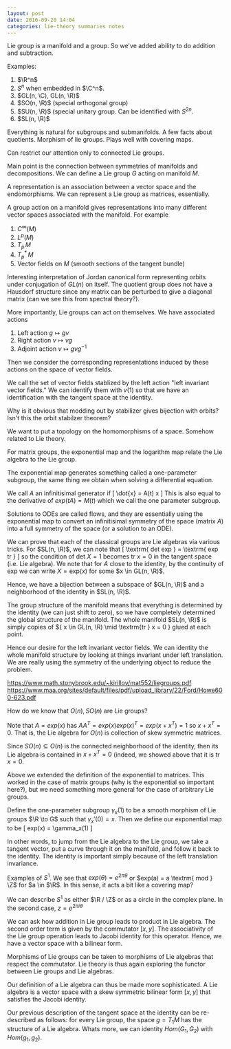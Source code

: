 ```yaml
---
layout: post
date: 2016-09-20 14:04
categories: lie-theory summaries notes
---
```


Lie group is a manifold and a group. So we've added ability to do addition and subtraction.

Examples:
1. $\R^n$
2. $S^n$ when embedded in $\C^n$.
3. $GL(n, \C), GL(n, \R)$
4. $SO(n, \R)$ (special orthogonal group)
5. $SU(n, \R)$ (special unitary group. Can be identified with $S^{2n}$.
6. $SL(n, \R)$

Everything is natural for subgroups and submanifolds. A few facts about quotients. Morphism of lie groups. Plays well with covering maps.

Can restrict our attention only to connected Lie groups.

Main point is the connection between symmetries of manifolds and decompositions. We can define a Lie group $G$ acting on manifold $M$.

A representation is an association between a vector space and the endomorphisms. We can represent a Lie group as matrices, essentially.

A group action on a manifold gives representations into many different vector spaces associated with the manifold. For example
1. $C^\infty(M)$
2. $L^p(M)$
3. $T_p \, M$
4. $T^*_p \, M$
5. Vector fields on $M$ (smooth sections of the tangent bundle)

Interesting interpretation of Jordan canonical form representing orbits under conjugation of $GL(n)$ on itself. The quotient group does not have a Hausdorf structure since any matrix can be perturbed to give a diagonal matrix (can we see this from spectral theory?).

More importantly, Lie groups can act on themselves. We have associated actions
1. Left action $g \mapsto g v$
2. Right action $v \mapsto  vg$
3. Adjoint action $v \mapsto gvg^{-1}$

Then we consider the corresponding representations induced by these actions on the space of vector fields. 

We call the set of vector fields stablized by the left action "left invariant vector fields." We can identify them with $v(1)$ so that we have an identification with the tangent space at the identity.

Why is it obvious that modding out by stabilizer gives bijection with orbits? Isn't this the orbit stabilzer theorem?

We want to put a topology on the homomorphisms of a space. Somehow related to Lie theory.

For matrix groups, the exponential map and the logarithm map relate the Lie algebra to the Lie group.

The exponential map generates something called a one-parameter subgroup, the same thing we obtain when solving a differential equation.

We call $A$ an infinitisimal generator if
\[
	\dot{x} = A(t) x
\]
This is also equal to the derivative of $exp(t A) = M(t)$ which we call the one parameter subgroup.

Solutions to ODEs are called flows, and they are essentially using the exponential map to convert an infinitisimal symmetry of the space (matrix $A$) into a full symmetry of the space (or a solution to an ODE).

We can prove that each of the classical groups are Lie algebras via various tricks. For $SL(n, \R)$, we can note that
\[
	\textrm{ det exp } = \textrm{ exp tr }
\]
so the condition of $\textrm{det } X = 1$ becomes $\textrm{tr } x = 0$ in the tangent space (i.e. Lie algebra). We note that for $A$ close to the identity, by the continuity of $\textrm{exp}$ we can write $X = \textrm{exp}(x)$ for some $x \in GL(n, \R)$. 

Hence, we have a bijection between a subspace of $GL(n, \R)$ and a neighborhood of the identity in $SL(n, \R)$. 

The group structure of the manifold means that everything is determined by the identity (we can just shift to zero), so we have completely determined the global structure of the manifold. The whole manifold $SL(n, \R)$ is simply copies of $\{ x \in GL(n, \R) \mid \textrm{tr } x = 0 \} glued at each point.

Hence our desire for the left invariant vector fields. We can identity the whole manifold structure by looking at things invariant under left translation. We are really using the symmetry of the underlying object to reduce the problem.


https://www.math.stonybrook.edu/~kirillov/mat552/liegroups.pdf
https://www.maa.org/sites/default/files/pdf/upload_library/22/Ford/Howe600-623.pdf

How do we know that $O(n), SO(n)$ are Lie groups?

Note that $A = exp(x)$ has $A A^T = exp(x) exp(x)^T = exp(x + x^T) = 1$ so $x + x^T = 0$. That is, the Lie algebra for $O(n)$ is collection of skew symmetric matrices.

Since $SO(n) \subseteq O(n)$ is the connected neighborhood of the identity, then its Lie algebra is contained in $x + x^T = 0$ (indeed, we showed above that it is $\textrm{tr } x = 0$.

Above we extended the definition of the exponential to matrices. This worked in the case of matrix groups (why is the exponential so important here?), but we need something more general for the case of arbitrary Lie groups.

Define the one-parameter subgroup $\gamma_x(1)$ to be a smooth morphism of Lie groups $\R \to G$ such that $\gamma_x'(0) = x$. Then we define our exponential map to be
\[
	exp(x) = \gamma_x(1)
\]

In other words, to jump from the Lie algebra to the Lie group, we take a tangent vector, put a curve through it on the manifold, and follow it back to the identity. The identity is important simply because of the left translation invariance.

Examples of $S^1$. We see that $exp(\theta) = e^{2\pi \theta}$ or $exp(a) = a \textrm{ mod } \Z$ for $a \in $\R$. In this sense, it acts a bit like a covering map?

We can describe $S^1$ as either $\R / \Z$ or as a circle in the complex plane. In the second case, $z = e^{2 \pi i \theta}$

We can ask how addition in Lie group leads to product in Lie algebra. The second order term is given by the commutator $[x, y]$. The associativity of the Lie group operation leads to Jacobi identity for this operator. Hence, we have a vector space with a bilinear form.

Morphisms of Lie groups can be taken to morphisms of Lie algebras that respect the commutator. Lie theory is thus again exploring the functor between Lie groups and Lie algebras.

Our definition of a Lie algebra can thus be made more sophisticated. A Lie algebra is a vector space with a skew symmetric bilinear form $[x, y]$ that satisfies the Jacobi identity.

Our previous description of the tangent space at the identity can be re-described as follows: for every Lie group, the space $g = T_1 M$ has the structure of a Lie algebra. Whats more, we can identity $Hom(G_1, G_2)$ with $Hom(g_1, g_2)$. 


